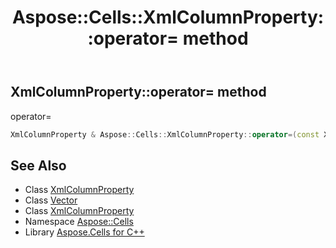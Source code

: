 ﻿---
title: Aspose::Cells::XmlColumnProperty::operator= method
linktitle: operator=
second_title: Aspose.Cells for C++ API Reference
description: 'Aspose::Cells::XmlColumnProperty::operator= method. operator= in C++.'
type: docs
weight: 300
url: /cpp/aspose.cells/xmlcolumnproperty/operator_asm/
---
## XmlColumnProperty::operator= method


operator=

```cpp
XmlColumnProperty & Aspose::Cells::XmlColumnProperty::operator=(const XmlColumnProperty &src)
```

## See Also

* Class [XmlColumnProperty](../)
* Class [Vector](../../vector/)
* Class [XmlColumnProperty](../)
* Namespace [Aspose::Cells](../../)
* Library [Aspose.Cells for C++](../../../)
